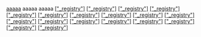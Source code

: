 [aaaaa](aaaaa)
aaaaa
aaaaa
[]()
[]()
[]()
[]()
[]()
[]()
[]()
[]()
[]()
[]()
[]()
[]()
[]()
[["_registry"]](["_registry"])
[["_registry"]](["_registry"])
[["_registry"]](["_registry"])
[["_registry"]](["_registry"])
[["_registry"]](["_registry"])
[["_registry"]](["_registry"])
[["_registry"]](["_registry"])
[["_registry"]](["_registry"])
[["_registry"]](["_registry"])
[["_registry"]](["_registry"])
[["_registry"]](["_registry"])
[["_registry"]](["_registry"])
[["_registry"]](["_registry"])
[["_registry"]](["_registry"])
[["_registry"]](["_registry"])
[["_registry"]](["_registry"])
[["_registry"]](["_registry"])
[["_registry"]](["_registry"])
